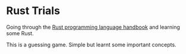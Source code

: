 # Rust Trials

Going through the [Rust programming language handbook](https://doc.rust-lang.org/book/ch02-00-guessing-game-tutorial.html) and learning some Rust.

This is a guessing game. Simple but learnt some important concepts.